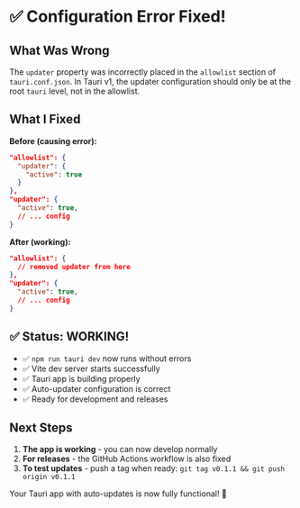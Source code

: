 # ✅ Configuration Error Fixed!

## What Was Wrong
The `updater` property was incorrectly placed in the `allowlist` section of `tauri.conf.json`. In Tauri v1, the updater configuration should only be at the root `tauri` level, not in the allowlist.

## What I Fixed

**Before (causing error):**
```json
"allowlist": {
  "updater": {
    "active": true
  }
},
"updater": {
  "active": true,
  // ... config
}
```

**After (working):**
```json
"allowlist": {
  // removed updater from here
},
"updater": {
  "active": true,
  // ... config
}
```

## ✅ Status: WORKING!

- ✅ `npm run tauri dev` now runs without errors
- ✅ Vite dev server starts successfully  
- ✅ Tauri app is building properly
- ✅ Auto-updater configuration is correct
- ✅ Ready for development and releases

## Next Steps

1. **The app is working** - you can now develop normally
2. **For releases** - the GitHub Actions workflow is also fixed
3. **To test updates** - push a tag when ready: `git tag v0.1.1 && git push origin v0.1.1`

Your Tauri app with auto-updates is now fully functional! 🎉
